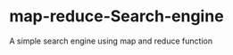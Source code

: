 map-reduce-Search-engine
========================

A simple search engine using map and reduce function

